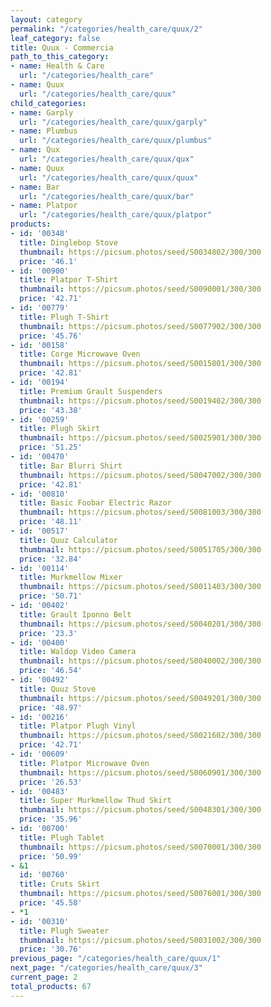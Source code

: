 ```yaml
---
layout: category
permalink: "/categories/health_care/quux/2"
leaf_category: false
title: Quux - Commercia
path_to_this_category:
- name: Health & Care
  url: "/categories/health_care"
- name: Quux
  url: "/categories/health_care/quux"
child_categories:
- name: Garply
  url: "/categories/health_care/quux/garply"
- name: Plumbus
  url: "/categories/health_care/quux/plumbus"
- name: Qux
  url: "/categories/health_care/quux/qux"
- name: Quux
  url: "/categories/health_care/quux/quux"
- name: Bar
  url: "/categories/health_care/quux/bar"
- name: Platpor
  url: "/categories/health_care/quux/platpor"
products:
- id: '00348'
  title: Dinglebop Stove
  thumbnail: https://picsum.photos/seed/S0034802/300/300
  price: '46.1'
- id: '00900'
  title: Platpor T-Shirt
  thumbnail: https://picsum.photos/seed/S0090001/300/300
  price: '42.71'
- id: '00779'
  title: Plugh T-Shirt
  thumbnail: https://picsum.photos/seed/S0077902/300/300
  price: '45.76'
- id: '00158'
  title: Corge Microwave Oven
  thumbnail: https://picsum.photos/seed/S0015801/300/300
  price: '42.81'
- id: '00194'
  title: Premium Grault Suspenders
  thumbnail: https://picsum.photos/seed/S0019402/300/300
  price: '43.38'
- id: '00259'
  title: Plugh Skirt
  thumbnail: https://picsum.photos/seed/S0025901/300/300
  price: '51.25'
- id: '00470'
  title: Bar Blurri Shirt
  thumbnail: https://picsum.photos/seed/S0047002/300/300
  price: '42.81'
- id: '00810'
  title: Basic Foobar Electric Razor
  thumbnail: https://picsum.photos/seed/S0081003/300/300
  price: '48.11'
- id: '00517'
  title: Quuz Calculator
  thumbnail: https://picsum.photos/seed/S0051705/300/300
  price: '32.84'
- id: '00114'
  title: Murkmellow Mixer
  thumbnail: https://picsum.photos/seed/S0011403/300/300
  price: '50.71'
- id: '00402'
  title: Grault Iponno Belt
  thumbnail: https://picsum.photos/seed/S0040201/300/300
  price: '23.3'
- id: '00400'
  title: Waldop Video Camera
  thumbnail: https://picsum.photos/seed/S0040002/300/300
  price: '46.54'
- id: '00492'
  title: Quuz Stove
  thumbnail: https://picsum.photos/seed/S0049201/300/300
  price: '48.97'
- id: '00216'
  title: Platpor Plugh Vinyl
  thumbnail: https://picsum.photos/seed/S0021602/300/300
  price: '42.71'
- id: '00609'
  title: Platpor Microwave Oven
  thumbnail: https://picsum.photos/seed/S0060901/300/300
  price: '26.53'
- id: '00483'
  title: Super Murkmellow Thud Skirt
  thumbnail: https://picsum.photos/seed/S0048301/300/300
  price: '35.96'
- id: '00700'
  title: Plugh Tablet
  thumbnail: https://picsum.photos/seed/S0070001/300/300
  price: '50.99'
- &1
  id: '00760'
  title: Cruts Skirt
  thumbnail: https://picsum.photos/seed/S0076001/300/300
  price: '45.58'
- *1
- id: '00310'
  title: Plugh Sweater
  thumbnail: https://picsum.photos/seed/S0031002/300/300
  price: '30.76'
previous_page: "/categories/health_care/quux/1"
next_page: "/categories/health_care/quux/3"
current_page: 2
total_products: 67
---
```

